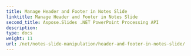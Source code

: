 ```yaml
---
title: Manage Header and Footer in Notes Slide
linktitle: Manage Header and Footer in Notes Slide
second_title: Aspose.Slides .NET PowerPoint Processing API
description: 
type: docs
weight: 11
url: /net/notes-slide-manipulation/header-and-footer-in-notes-slide/
---
```


